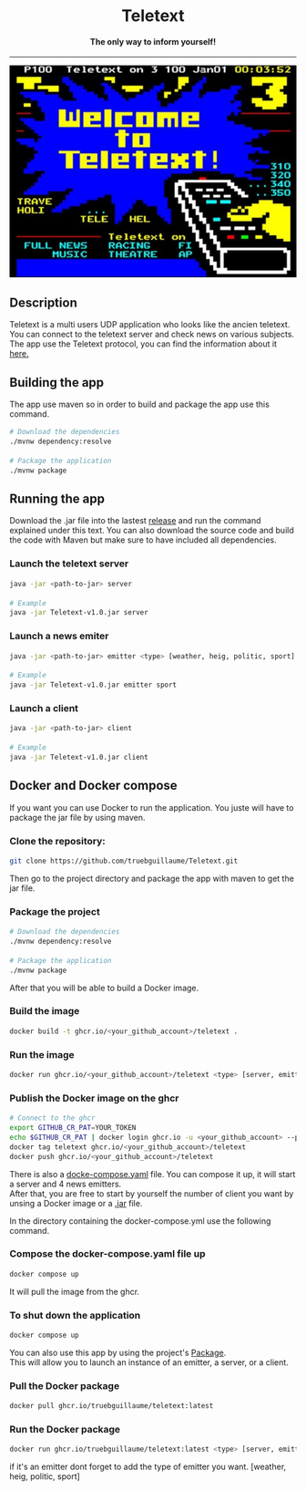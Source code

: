 <div align="center">
<h1 align="center">Teletext</h1>
<h4>The only way to inform yourself!</h4>
<hr>
<img src="docs/teletext.jpg" width="600" alt="Logo"/>
</div>

## Description
Teletext is a multi users UDP application who looks like the ancien teletext. You can connect to the teletext server and check news on various subjects. The app use the Teletext protocol, you can find the information about it [here.](/docs/PROTOCOL.md)


## Building the app
The app use maven  so in order to build and package the app use this command.

```sh
# Download the dependencies
./mvnw dependency:resolve

# Package the application
./mvnw package
```

## Running the app
Download the .jar file into the lastest [release](https://github.com/truebguillaume/Teletext/releases/tag/v1.0) and run the command explained under this text. 
You can also download the source code and build the code with Maven but make sure to have included all dependencies.

### Launch the teletext server

```sh
java -jar <path-to-jar> server

# Example
java -jar Teletext-v1.0.jar server
```
### Launch a news emiter 

```sh
java -jar <path-to-jar> emitter <type> [weather, heig, politic, sport]

# Example
java -jar Teletext-v1.0.jar emitter sport
```

### Launch a client

```sh
java -jar <path-to-jar> client

# Example
java -jar Teletext-v1.0.jar client
```


## Docker and Docker compose
If you want you can use Docker to run the application. You juste will have to package the jar file by using maven.

### Clone the repository: 
```sh
git clone https://github.com/truebguillaume/Teletext.git
```

Then go to the project directory and package the app with maven to get the jar file.


### Package the project
```sh
# Download the dependencies
./mvnw dependency:resolve

# Package the application
./mvnw package
```

After that you will be able to build a Docker image.

### Build the image
```sh
docker build -t ghcr.io/<your_github_account>/teletext .
```

### Run the image
```sh
docker run ghcr.io/<your_github_account>/teletext <type> [server, emitter, client]
```

### Publish the Docker image on the ghcr

```sh
# Connect to the ghcr
export GITHUB_CR_PAT=YOUR_TOKEN
echo $GITHUB_CR_PAT | docker login ghcr.io -u <your_github_account> --password-stdin
docker tag teletext ghcr.io/<your_github_account>/teletext
docker push ghcr.io/<your_github_account>/teletext
```

    
There is also a [docke-compose.yaml](/docker-compose.yaml) file. You can compose it up, it will start a server and 4 news emitters.   
After that, you are free to start by yourself the number of client you want by unsing a Docker image or a [.jar]() file.   

In the directory containing the docker-compose.yml use the following command.

### Compose the docker-compose.yaml file up
```sh
docker compose up
```

It will pull the image from the ghcr.


### To shut down the application
```sh
docker compose up
```

You can also use this app by using the project's [Package](https://github.com/users/truebguillaume/packages/container/package/teletext).   
This will allow you to launch an instance of an emitter, a server, or a client.   

### Pull the Docker package
```sh
docker pull ghcr.io/truebguillaume/teletext:latest
```

### Run the Docker package
```sh
docker run ghcr.io/truebguillaume/teletext:latest <type> [server, emitter, client]
```
if it's an emitter dont forget to add the type of emitter you want. [weather, heig, politic, sport]



